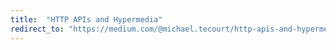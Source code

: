 ```yaml
---
title:  "HTTP APIs and Hypermedia"
redirect_to: "https://medium.com/@michael.tecourt/http-apis-and-hypermedia-d427ecb8da80"
---
```

